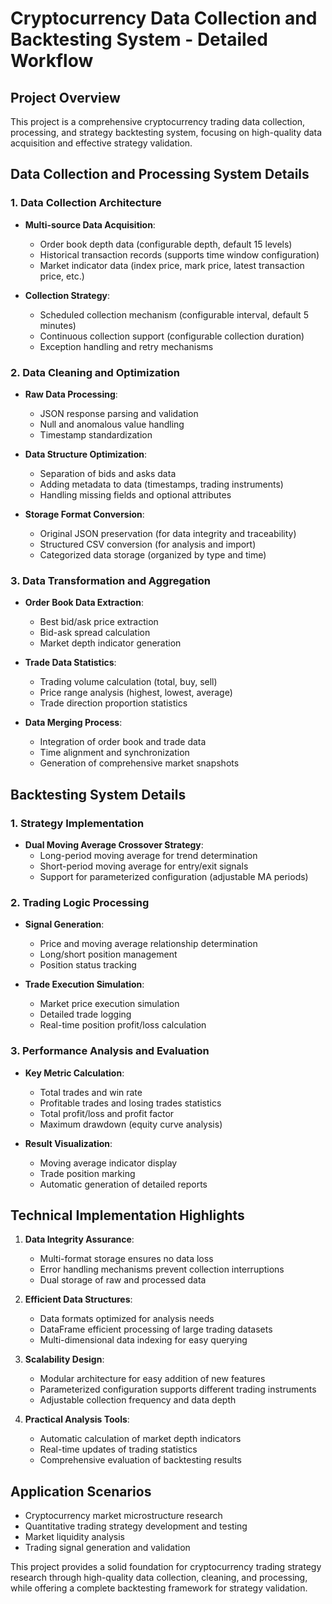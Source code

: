 # Cryptocurrency Data Collection and Backtesting System - Detailed Workflow

## Project Overview

This project is a comprehensive cryptocurrency trading data collection, processing, and strategy backtesting system, focusing on high-quality data acquisition and effective strategy validation.

## Data Collection and Processing System Details

### 1. Data Collection Architecture

- **Multi-source Data Acquisition**:
  - Order book depth data (configurable depth, default 15 levels)
  - Historical transaction records (supports time window configuration)
  - Market indicator data (index price, mark price, latest transaction price, etc.)

- **Collection Strategy**:
  - Scheduled collection mechanism (configurable interval, default 5 minutes)
  - Continuous collection support (configurable collection duration)
  - Exception handling and retry mechanisms

### 2. Data Cleaning and Optimization

- **Raw Data Processing**:
  - JSON response parsing and validation
  - Null and anomalous value handling
  - Timestamp standardization

- **Data Structure Optimization**:
  - Separation of bids and asks data
  - Adding metadata to data (timestamps, trading instruments)
  - Handling missing fields and optional attributes

- **Storage Format Conversion**:
  - Original JSON preservation (for data integrity and traceability)
  - Structured CSV conversion (for analysis and import)
  - Categorized data storage (organized by type and time)

### 3. Data Transformation and Aggregation

- **Order Book Data Extraction**:
  - Best bid/ask price extraction
  - Bid-ask spread calculation
  - Market depth indicator generation

- **Trade Data Statistics**:
  - Trading volume calculation (total, buy, sell)
  - Price range analysis (highest, lowest, average)
  - Trade direction proportion statistics

- **Data Merging Process**:
  - Integration of order book and trade data
  - Time alignment and synchronization
  - Generation of comprehensive market snapshots

## Backtesting System Details

### 1. Strategy Implementation

- **Dual Moving Average Crossover Strategy**:
  - Long-period moving average for trend determination
  - Short-period moving average for entry/exit signals
  - Support for parameterized configuration (adjustable MA periods)

### 2. Trading Logic Processing

- **Signal Generation**:
  - Price and moving average relationship determination
  - Long/short position management
  - Position status tracking

- **Trade Execution Simulation**:
  - Market price execution simulation
  - Detailed trade logging
  - Real-time position profit/loss calculation

### 3. Performance Analysis and Evaluation

- **Key Metric Calculation**:
  - Total trades and win rate
  - Profitable trades and losing trades statistics
  - Total profit/loss and profit factor
  - Maximum drawdown (equity curve analysis)

- **Result Visualization**:
  - Moving average indicator display
  - Trade position marking
  - Automatic generation of detailed reports

## Technical Implementation Highlights

1. **Data Integrity Assurance**:
   - Multi-format storage ensures no data loss
   - Error handling mechanisms prevent collection interruptions
   - Dual storage of raw and processed data

2. **Efficient Data Structures**:
   - Data formats optimized for analysis needs
   - DataFrame efficient processing of large trading datasets
   - Multi-dimensional data indexing for easy querying

3. **Scalability Design**:
   - Modular architecture for easy addition of new features
   - Parameterized configuration supports different trading instruments
   - Adjustable collection frequency and data depth

4. **Practical Analysis Tools**:
   - Automatic calculation of market depth indicators
   - Real-time updates of trading statistics
   - Comprehensive evaluation of backtesting results

## Application Scenarios

- Cryptocurrency market microstructure research
- Quantitative trading strategy development and testing
- Market liquidity analysis
- Trading signal generation and validation

This project provides a solid foundation for cryptocurrency trading strategy research through high-quality data collection, cleaning, and processing, while offering a complete backtesting framework for strategy validation.